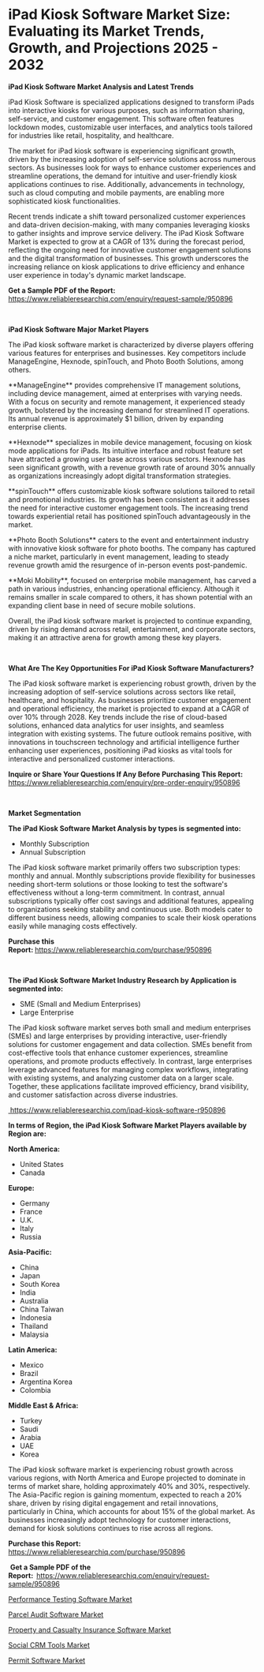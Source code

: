 <p><h1>iPad Kiosk Software Market Size: Evaluating its Market Trends, Growth, and Projections 2025 - 2032</h1></p><p><strong>iPad Kiosk Software Market Analysis and Latest Trends</strong></p>
<p><p>iPad Kiosk Software is specialized applications designed to transform iPads into interactive kiosks for various purposes, such as information sharing, self-service, and customer engagement. This software often features lockdown modes, customizable user interfaces, and analytics tools tailored for industries like retail, hospitality, and healthcare. </p><p>The market for iPad kiosk software is experiencing significant growth, driven by the increasing adoption of self-service solutions across numerous sectors. As businesses look for ways to enhance customer experiences and streamline operations, the demand for intuitive and user-friendly kiosk applications continues to rise. Additionally, advancements in technology, such as cloud computing and mobile payments, are enabling more sophisticated kiosk functionalities.</p><p>Recent trends indicate a shift toward personalized customer experiences and data-driven decision-making, with many companies leveraging kiosks to gather insights and improve service delivery. The iPad Kiosk Software Market is expected to grow at a CAGR of 13% during the forecast period, reflecting the ongoing need for innovative customer engagement solutions and the digital transformation of businesses. This growth underscores the increasing reliance on kiosk applications to drive efficiency and enhance user experience in today's dynamic market landscape.</p></p>
<p><strong>Get a Sample PDF of the Report:&nbsp;</strong> <a href="https://www.reliableresearchiq.com/enquiry/request-sample/950896?utm_campaign=1170&utm_medium=2&utm_source=Github&utm_content=ia&utm_term=06032025&utm_id=ipad-kiosk-software">https://www.reliableresearchiq.com/enquiry/request-sample/950896</a></p>
<p>&nbsp;</p>
<p><strong>iPad Kiosk Software Major Market Players</strong></p>
<p><p>The iPad kiosk software market is characterized by diverse players offering various features for enterprises and businesses. Key competitors include ManageEngine, Hexnode, spinTouch, and Photo Booth Solutions, among others.</p><p>**ManageEngine** provides comprehensive IT management solutions, including device management, aimed at enterprises with varying needs. With a focus on security and remote management, it experienced steady growth, bolstered by the increasing demand for streamlined IT operations. Its annual revenue is approximately $1 billion, driven by expanding enterprise clients.</p><p>**Hexnode** specializes in mobile device management, focusing on kiosk mode applications for iPads. Its intuitive interface and robust feature set have attracted a growing user base across various sectors. Hexnode has seen significant growth, with a revenue growth rate of around 30% annually as organizations increasingly adopt digital transformation strategies.</p><p>**spinTouch** offers customizable kiosk software solutions tailored to retail and promotional industries. Its growth has been consistent as it addresses the need for interactive customer engagement tools. The increasing trend towards experiential retail has positioned spinTouch advantageously in the market.</p><p>**Photo Booth Solutions** caters to the event and entertainment industry with innovative kiosk software for photo booths. The company has captured a niche market, particularly in event management, leading to steady revenue growth amid the resurgence of in-person events post-pandemic.</p><p>**Moki Mobility**, focused on enterprise mobile management, has carved a path in various industries, enhancing operational efficiency. Although it remains smaller in scale compared to others, it has shown potential with an expanding client base in need of secure mobile solutions.</p><p>Overall, the iPad kiosk software market is projected to continue expanding, driven by rising demand across retail, entertainment, and corporate sectors, making it an attractive arena for growth among these key players.</p></p>
<p>&nbsp;</p>
<p><strong>What Are The Key Opportunities For iPad Kiosk Software Manufacturers?</strong></p>
<p><p>The iPad kiosk software market is experiencing robust growth, driven by the increasing adoption of self-service solutions across sectors like retail, healthcare, and hospitality. As businesses prioritize customer engagement and operational efficiency, the market is projected to expand at a CAGR of over 10% through 2028. Key trends include the rise of cloud-based solutions, enhanced data analytics for user insights, and seamless integration with existing systems. The future outlook remains positive, with innovations in touchscreen technology and artificial intelligence further enhancing user experiences, positioning iPad kiosks as vital tools for interactive and personalized customer interactions.</p></p>
<p><strong>Inquire or Share Your Questions If Any Before Purchasing This Report:</strong> <a href="https://www.reliableresearchiq.com/enquiry/pre-order-enquiry/950896?utm_campaign=1170&utm_medium=2&utm_source=Github&utm_content=ia&utm_term=06032025&utm_id=ipad-kiosk-software">https://www.reliableresearchiq.com/enquiry/pre-order-enquiry/950896</a></p>
<p>&nbsp;</p>
<p><strong>Market Segmentation</strong></p>
<p><strong>The iPad Kiosk Software Market Analysis by types is segmented into:</strong></p>
<p><ul><li>Monthly Subscription</li><li>Annual Subscription</li></ul></p>
<p><p>The iPad kiosk software market primarily offers two subscription types: monthly and annual. Monthly subscriptions provide flexibility for businesses needing short-term solutions or those looking to test the software's effectiveness without a long-term commitment. In contrast, annual subscriptions typically offer cost savings and additional features, appealing to organizations seeking stability and continuous use. Both models cater to different business needs, allowing companies to scale their kiosk operations easily while managing costs effectively.</p></p>
<p><strong>Purchase this Report:&nbsp;</strong><a href="https://www.reliableresearchiq.com/purchase/950896?utm_campaign=1170&utm_medium=2&utm_source=Github&utm_content=ia&utm_term=06032025&utm_id=ipad-kiosk-software">https://www.reliableresearchiq.com/purchase/950896</a></p>
<p>&nbsp;</p>
<p><strong>The iPad Kiosk Software Market Industry Research by Application is segmented into:</strong></p>
<p><ul><li>SME (Small and Medium Enterprises)</li><li>Large Enterprise</li></ul></p>
<p><p>The iPad kiosk software market serves both small and medium enterprises (SMEs) and large enterprises by providing interactive, user-friendly solutions for customer engagement and data collection. SMEs benefit from cost-effective tools that enhance customer experiences, streamline operations, and promote products effectively. In contrast, large enterprises leverage advanced features for managing complex workflows, integrating with existing systems, and analyzing customer data on a larger scale. Together, these applications facilitate improved efficiency, brand visibility, and customer satisfaction across diverse industries.</p></p>
<p><a href="https://www.reliableresearchiq.com/ipad-kiosk-software-r950896?utm_campaign=1170&utm_medium=2&utm_source=Github&utm_content=ia&utm_term=06032025&utm_id=ipad-kiosk-software">&nbsp;https://www.reliableresearchiq.com/ipad-kiosk-software-r950896</a></p>
<p><strong>In terms of Region, the iPad Kiosk Software Market Players available by Region are:</strong></p>
<p>
    <p> <strong> North America: </strong>
        <ul>
            <li>United States</li>
            <li>Canada</li>
        </ul>
        </p> 
    <p> <strong> Europe: </strong>
        <ul>
            <li>Germany</li>
            <li>France</li>
            <li>U.K.</li>
            <li>Italy</li>
            <li>Russia</li>
        </ul>
        </p> 
    <p> <strong> Asia-Pacific: </strong>
        <ul>
            <li>China</li>
            <li>Japan</li>
            <li>South Korea</li>
            <li>India</li>
            <li>Australia</li>
            <li>China Taiwan</li>
            <li>Indonesia</li>
            <li>Thailand</li>
            <li>Malaysia</li>
        </ul>
        </p> 
    <p> <strong> Latin America: </strong>
        <ul>
            <li>Mexico</li>
            <li>Brazil</li>
            <li>Argentina Korea</li>
            <li>Colombia</li>
        </ul>
        </p> 
    <p> <strong> Middle East & Africa: </strong>
        <ul>
            <li>Turkey</li>
            <li>Saudi</li>
            <li>Arabia</li>
            <li>UAE</li>
            <li>Korea</li>
        </ul>
    </p>
    </p>
<p><p>The iPad kiosk software market is experiencing robust growth across various regions, with North America and Europe projected to dominate in terms of market share, holding approximately 40% and 30%, respectively. The Asia-Pacific region is gaining momentum, expected to reach a 20% share, driven by rising digital engagement and retail innovations, particularly in China, which accounts for about 15% of the global market. As businesses increasingly adopt technology for customer interactions, demand for kiosk solutions continues to rise across all regions.</p></p>
<p><strong>Purchase this Report: </strong><a href="https://www.reliableresearchiq.com/purchase/950896?utm_campaign=1170&utm_medium=2&utm_source=Github&utm_content=ia&utm_term=06032025&utm_id=ipad-kiosk-software">https://www.reliableresearchiq.com/purchase/950896</a></p>
<p>&nbsp;<strong>Get a Sample PDF of the Report:&nbsp;&nbsp;</strong><a href="https://www.reliableresearchiq.com/enquiry/request-sample/950896?utm_campaign=1170&utm_medium=2&utm_source=Github&utm_content=ia&utm_term=06032025&utm_id=ipad-kiosk-software">https://www.reliableresearchiq.com/enquiry/request-sample/950896</a></p>
<p><strong></strong></p>
<p><p><a href="https://github.com/forttgoddym7/Market-Research-Report-List-1/blob/main/performance-testing-software-market.md?utm_campaign=1170&utm_medium=2&utm_source=Github&utm_content=ia&utm_term=06032025&utm_id=ipad-kiosk-software">Performance Testing Software Market</a></p><p><a href="https://github.com/kabotcaddoub/Market-Research-Report-List-1/blob/main/parcel-audit-software-market.md?utm_campaign=1170&utm_medium=2&utm_source=Github&utm_content=ia&utm_term=06032025&utm_id=ipad-kiosk-software">Parcel Audit Software Market</a></p><p><a href="https://github.com/duskodazzi34/Market-Research-Report-List-1/blob/main/property-and-casualty-insurance-software-market.md?utm_campaign=1170&utm_medium=2&utm_source=Github&utm_content=ia&utm_term=06032025&utm_id=ipad-kiosk-software">Property and Casualty Insurance Software Market</a></p><p><a href="https://github.com/kimomeifbnu26/Market-Research-Report-List-1/blob/main/social-crm-tools-market.md?utm_campaign=1170&utm_medium=2&utm_source=Github&utm_content=ia&utm_term=06032025&utm_id=ipad-kiosk-software">Social CRM Tools Market</a></p><p><a href="https://github.com/daddskokenk4/Market-Research-Report-List-1/blob/main/permit-software-market.md?utm_campaign=1170&utm_medium=2&utm_source=Github&utm_content=ia&utm_term=06032025&utm_id=ipad-kiosk-software">Permit Software Market</a></p></p>